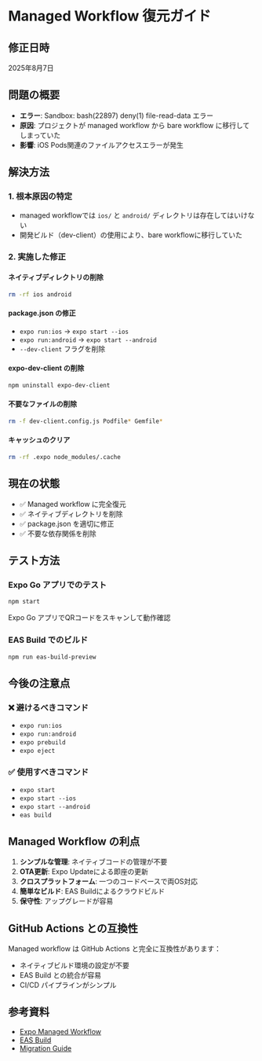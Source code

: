 # Managed Workflow 復元ガイド

## 修正日時
2025年8月7日

## 問題の概要
- **エラー**: Sandbox: bash(22897) deny(1) file-read-data エラー
- **原因**: プロジェクトが managed workflow から bare workflow に移行してしまっていた
- **影響**: iOS Pods関連のファイルアクセスエラーが発生

## 解決方法

### 1. 根本原因の特定
- managed workflowでは `ios/` と `android/` ディレクトリは存在してはいけない
- 開発ビルド（dev-client）の使用により、bare workflowに移行していた

### 2. 実施した修正

#### ネイティブディレクトリの削除
```bash
rm -rf ios android
```

#### package.json の修正
- `expo run:ios` → `expo start --ios`  
- `expo run:android` → `expo start --android`
- `--dev-client` フラグを削除

#### expo-dev-client の削除
```bash
npm uninstall expo-dev-client
```

#### 不要なファイルの削除
```bash
rm -f dev-client.config.js Podfile* Gemfile*
```

#### キャッシュのクリア
```bash
rm -rf .expo node_modules/.cache
```

## 現在の状態
- ✅ Managed workflow に完全復元
- ✅ ネイティブディレクトリを削除
- ✅ package.json を適切に修正
- ✅ 不要な依存関係を削除

## テスト方法

### Expo Go アプリでのテスト
```bash
npm start
```
Expo Go アプリでQRコードをスキャンして動作確認

### EAS Build でのビルド
```bash
npm run eas-build-preview
```

## 今後の注意点

### ❌ 避けるべきコマンド
- `expo run:ios`
- `expo run:android`
- `expo prebuild`
- `expo eject`

### ✅ 使用すべきコマンド
- `expo start`
- `expo start --ios`
- `expo start --android`
- `eas build`

## Managed Workflow の利点
1. **シンプルな管理**: ネイティブコードの管理が不要
2. **OTA更新**: Expo Updateによる即座の更新
3. **クロスプラットフォーム**: 一つのコードベースで両OS対応
4. **簡単なビルド**: EAS Buildによるクラウドビルド
5. **保守性**: アップグレードが容易

## GitHub Actions との互換性
Managed workflow は GitHub Actions と完全に互換性があります：
- ネイティブビルド環境の設定が不要
- EAS Build との統合が容易
- CI/CD パイプラインがシンプル

## 参考資料
- [Expo Managed Workflow](https://docs.expo.dev/introduction/managed-vs-bare/)
- [EAS Build](https://docs.expo.dev/build/introduction/)
- [Migration Guide](https://docs.expo.dev/workflow/prebuild/)
